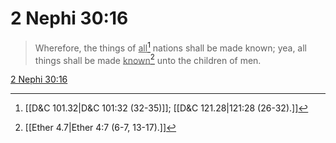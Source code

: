 # 2 Nephi 30:16

> Wherefore, the things of <u>all</u>[^a] nations shall be made known; yea, all things shall be made <u>known</u>[^b] unto the children of men.

[2 Nephi 30:16](https://www.churchofjesuschrist.org/study/scriptures/bofm/2-ne/30?lang=eng&id=p16#p16)


[^a]: [[D&C 101.32|D&C 101:32 (32-35)]]; [[D&C 121.28|121:28 (26-32).]]
[^b]: [[Ether 4.7|Ether 4:7 (6-7, 13-17).]]
